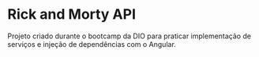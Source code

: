 # Rick and Morty API
Projeto criado durante o bootcamp da DIO para praticar implementação de serviços e injeção de dependências com o Angular.
